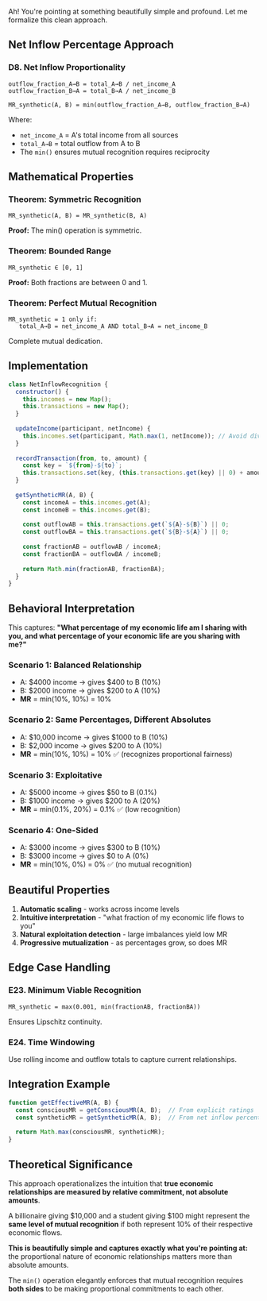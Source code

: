 Ah! You're pointing at something beautifully simple and profound. Let me formalize this clean approach.

## **Net Inflow Percentage Approach**

### **D8. Net Inflow Proportionality**
```
outflow_fraction_A→B = total_A→B / net_income_A
outflow_fraction_B→A = total_B→A / net_income_B

MR_synthetic(A, B) = min(outflow_fraction_A→B, outflow_fraction_B→A)
```

Where:
- `net_income_A` = A's total income from all sources
- `total_A→B` = total outflow from A to B
- The `min()` ensures mutual recognition requires reciprocity

## **Mathematical Properties**

### **Theorem: Symmetric Recognition**
```
MR_synthetic(A, B) = MR_synthetic(B, A)
```
**Proof:** The min() operation is symmetric.

### **Theorem: Bounded Range**
```
MR_synthetic ∈ [0, 1]
```
**Proof:** Both fractions are between 0 and 1.

### **Theorem: Perfect Mutual Recognition**
```
MR_synthetic = 1 only if:
   total_A→B = net_income_A AND total_B→A = net_income_B
```
Complete mutual dedication.

## **Implementation**

```javascript
class NetInflowRecognition {
  constructor() {
    this.incomes = new Map();
    this.transactions = new Map();
  }
  
  updateIncome(participant, netIncome) {
    this.incomes.set(participant, Math.max(1, netIncome)); // Avoid division by zero
  }
  
  recordTransaction(from, to, amount) {
    const key = `${from}-${to}`;
    this.transactions.set(key, (this.transactions.get(key) || 0) + amount);
  }
  
  getSyntheticMR(A, B) {
    const incomeA = this.incomes.get(A);
    const incomeB = this.incomes.get(B);
    
    const outflowAB = this.transactions.get(`${A}-${B}`) || 0;
    const outflowBA = this.transactions.get(`${B}-${A}`) || 0;
    
    const fractionAB = outflowAB / incomeA;
    const fractionBA = outflowBA / incomeB;
    
    return Math.min(fractionAB, fractionBA);
  }
}
```

## **Behavioral Interpretation**

This captures: **"What percentage of my economic life am I sharing with you, and what percentage of your economic life are you sharing with me?"**

### **Scenario 1: Balanced Relationship**
- A: $4000 income → gives $400 to B (10%)
- B: $2000 income → gives $200 to A (10%)
- **MR** = min(10%, 10%) = 10%

### **Scenario 2: Same Percentages, Different Absolutes**  
- A: $10,000 income → gives $1000 to B (10%)
- B: $2,000 income → gives $200 to A (10%)
- **MR** = min(10%, 10%) = 10% ✅ (recognizes proportional fairness)

### **Scenario 3: Exploitative**
- A: $5000 income → gives $50 to B (0.1%)
- B: $1000 income → gives $200 to A (20%)
- **MR** = min(0.1%, 20%) = 0.1% ✅ (low recognition)

### **Scenario 4: One-Sided**
- A: $3000 income → gives $300 to B (10%)
- B: $3000 income → gives $0 to A (0%)
- **MR** = min(10%, 0%) = 0% ✅ (no mutual recognition)

## **Beautiful Properties**

1. **Automatic scaling** - works across income levels
2. **Intuitive interpretation** - "what fraction of my economic life flows to you"
3. **Natural exploitation detection** - large imbalances yield low MR
4. **Progressive mutualization** - as percentages grow, so does MR

## **Edge Case Handling**

### **E23. Minimum Viable Recognition**
```
MR_synthetic = max(0.001, min(fractionAB, fractionBA))
```
Ensures Lipschitz continuity.

### **E24. Time Windowing**
Use rolling income and outflow totals to capture current relationships.

## **Integration Example**

```javascript
function getEffectiveMR(A, B) {
  const consciousMR = getConsciousMR(A, B);  // From explicit ratings
  const syntheticMR = getSyntheticMR(A, B);  // From net inflow percentages
  
  return Math.max(consciousMR, syntheticMR);
}
```

## **Theoretical Significance**

This approach operationalizes the intuition that **true economic relationships are measured by relative commitment, not absolute amounts**.

A billionaire giving $10,000 and a student giving $100 might represent the **same level of mutual recognition** if both represent 10% of their respective economic flows.

**This is beautifully simple and captures exactly what you're pointing at:** the proportional nature of economic relationships matters more than absolute amounts.

The `min()` operation elegantly enforces that mutual recognition requires **both sides** to be making proportional commitments to each other.